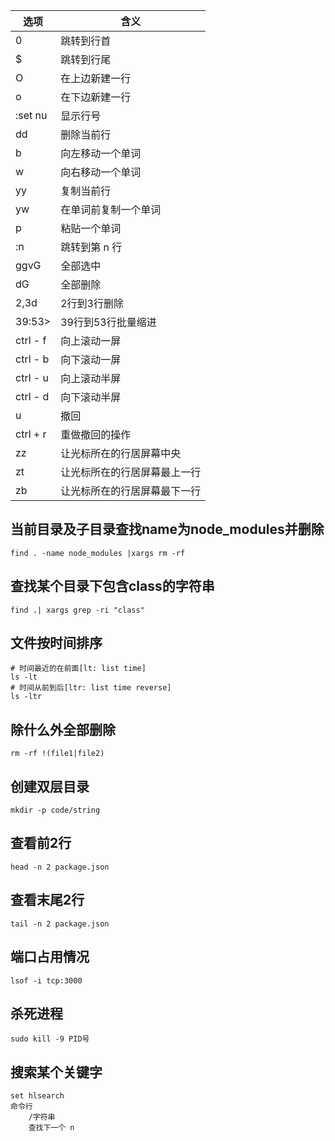 | 选项 | 含义                     |
| ------ | -------------------------- |
| 0 | 跳转到行首 |
| $ | 跳转到行尾 |
| O | 在上边新建一行 |
| o | 在下边新建一行 |
| :set nu | 显示行号 |
| dd | 删除当前行 |
| b | 向左移动一个单词 |
| w | 向右移动一个单词 |
| yy | 复制当前行 |
| yw | 在单词前复制一个单词 |
| p | 粘贴一个单词 |
| :n | 跳转到第 n 行 |
| ggvG | 全部选中 |
| dG | 全部删除 |
| 2,3d | 2行到3行删除 |
| 39:53> | 39行到53行批量缩进 |
| ctrl - f | 向上滚动一屏 |
| ctrl - b | 向下滚动一屏 |
| ctrl - u | 向上滚动半屏 |
| ctrl - d | 向下滚动半屏 |
| u | 撤回 |
| ctrl + r | 重做撤回的操作 |
| zz | 让光标所在的行居屏幕中央 |
| zt | 让光标所在的行居屏幕最上一行 |
| zb | 让光标所在的行居屏幕最下一行 |
## 当前目录及子目录查找name为node_modules并删除
```
find . -name node_modules |xargs rm -rf
```
## 查找某个目录下包含class的字符串
```
find .| xargs grep -ri "class" 
```
## 文件按时间排序
```
# 时间最近的在前面[lt: list time]
ls -lt
# 时间从前到后[ltr: list time reverse]
ls -ltr 
```
## 除什么外全部删除
```
rm -rf !(file1|file2) 
```
## 创建双层目录
```
mkdir -p code/string
```
## 查看前2行
```
head -n 2 package.json 
```
## 查看末尾2行
```
tail -n 2 package.json
```
## 端口占用情况
```
lsof -i tcp:3000
```
## 杀死进程
```
sudo kill -9 PID号
```
## 搜索某个关键字
```
set hlsearch
命令行
	/字符串
	查找下一个 n
```
